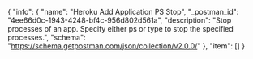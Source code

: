 {
  "info": {
    "name": "Heroku Add Application PS Stop",
    "_postman_id": "4ee66d0c-1943-4248-bf4c-956d802d561a",
    "description": "Stop processes of an app. Specify either ps or type to stop the specified processes.",
    "schema": "https://schema.getpostman.com/json/collection/v2.0.0/"
  },
  "item": []
}